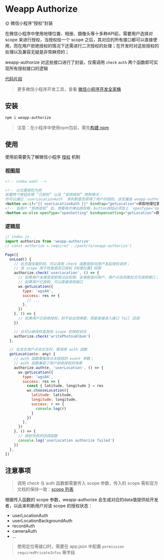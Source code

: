 # Weapp Authorize

🌞 微信小程序“授权”封装

在微信小程序中使用地理位置、相册、摄像头等十多种API前，需要用户选择对 scope 来进行授权，当授权给一个 scope 之后，其对应的所有接口都可以直接使用，而在用户拒绝授权的情况下还需进行二次授权的处理；在开发时对这些授权的处理以及兼容无疑是非常麻烦的；

weapp-authorize 对这些接口进行了封装，仅需调用 `check` `auth` 两个函数即可实现所有授权接口的逻辑

[代码片段](https://developers.weixin.qq.com/s/UeK3qWmk7NSb)

> 更多微信小程序开发工具，查看 [微信小程序开发全家桶](https://www.liiiiiiu.com/dev/weapp-dev-bucket)

## 安装

```bash
npm i weapp-authorize
```

> 注意：在小程序中使用npm包前，需先[构建 npm](https://developers.weixin.qq.com/miniprogram/dev/devtools/npm.html)

## 使用

使用前需要先了解微信小程序 [授权](https://developers.weixin.qq.com/miniprogram/dev/framework/open-ability/authorize.html) 机制

### 视图层

```html
<!-- index.wxml -->

<!-- 以位置授权为例
放置两个按钮处理 “已授权” 以及 “拒绝授权” 两种情况；
你可以通过 `userLocationAuth` 来判断是否获得了用户的授权，该变量由 weapp-authorize 自动生成并管理 -->
<button wx:if="{{ userLocationAuth }}" bindtap="getLocation">获取地理位置</button>
<!-- 当用户 “拒绝授权” 后，想要再次弹出授权框，button按钮必须加上 `openType="openSetting"` 属性 -->
<button wx:else openType="openSetting" bindopensetting="getLocation">获取地理位置</button>
```

### 逻辑层

```javascript
// index.js
import authorize from 'weapp-authorize'
// const authorize = require('../path/to/weapp-authorize')

Page({
  onLoad() {
    // 在页面加载阶段，可以调用 check 函数提前向用户发起授权请求；
    // 该 scope 用于检查是否已授权【地理位置】权限
    authorize.check('userLocation', () => {
      // 如果用户未接受或拒绝过此权限，会弹窗询问用户，用户点击同意后方可调用接口；
      // 如果用户已授权，可以直接调用接口
      wx.getLocation({
        type: 'wgs84',
        success: res => {
          // ...
        },
      })
    }, () => {
      // 如果用户已拒绝授权，则不会出现弹窗，而是直接进入接口 fail 回调
    })

    // 也可以继续检查其他 scope 的授权状态
    authorize.check('writePhotosAlbum')
  },

  // 在发生用户点击交互时，需调用 auth 函数
  getLocation(e: any) {
    // auth 函数需接收点击按钮的 event 参数；
    // auth 函数兼容了用户拒绝授权的场景
    authorize.auth(e, 'userLocation', () => {
      wx.getLocation({
        type: 'wgs84',
        success: res => {
          const { latitude, longitude } = res
          wx.chooseLocation({
            latitude: latitude,
            longitude: longitude,
            success: r => {
              console.log(r)
            }
          })
        },
      })
    }, () => {
      // 授权失败的回调函数
      console.log('userLocation authorize failed')
    })
  },
})
```

## 注意事项

> 调用 check 与 auth 函数都需要传入 scope 参数，传入的 scope 需和官方文档的保持一致：[scope 列表](https://developers.weixin.qq.com/miniprogram/dev/framework/open-ability/authorize.html)

根据传入函数的 scope 参数，weapp-authorize 会生成对应的data值提供给开发者，以此来判断用户对该 scope 的授权状态：

- userLocationAuth
- userLocationBackgroundAuth
- recordAuth
- cameraAuth
- ...

> 使用定位等接口时，需要在 app.json 中配置 `permission` `requiredPrivateInfos` 等字段
